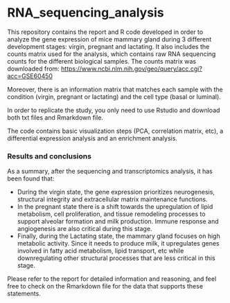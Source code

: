 # RNA_sequencing_analysis
This repository contains the report and R code developed in order to analyze the gene expression of mice mammary gland during 3 different development stages: virgin, pregnant and lactating.
It also includes the counts matrix used for the analysis, which contains raw RNA sequencing counts for the different biological samples. The counts matrix was downloaded from:
https://www.ncbi.nlm.nih.gov/geo/query/acc.cgi?acc=GSE60450

Moreover, there is an information matrix that matches each sample with the condition (virgin, pregnant or lactating) and the cell type (basal or luminal).

In order to replicate the study, you only need to use Rstudio and download both txt files and Rmarkdown file. 

The code contains basic visualization steps (PCA, correlation matrix, etc), a differential expression analysis and an enrichment analysis.

### Results and conclusions
As a summary, after the sequencing and transcriptomics analysis, it has been found that:

- During the virgin state, the gene expression prioritizes neurogenesis, structural integrity and extracellular matrix maintenance functions.
- In the pregnant state there is a shift towards the upregulation of lipid metabolism, cell proliferation, and tissue remodeling processes to support alveolar formation and milk production. Immune response and angiogenesis are also critical during this stage.
- Finally, during the Lactating state, the mammary gland focuses on high metabolic activity. Since it needs to produce milk, it upregulates genes involved in fatty acid metabolism, lipid transport, etc while downregulating other structural processes that are less critical in this stage.

Please refer to the report for detailed information and reasoning, and feel free to check on the Rmarkdown file for the data that supports these statements.
